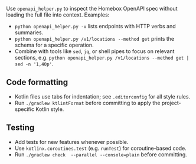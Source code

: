 Use `openapi_helper.py` to inspect the Homebox OpenAPI spec without loading the full file into context.
Examples:
- `python openapi_helper.py -v` lists endpoints with HTTP verbs and summaries.
- `python openapi_helper.py /v1/locations --method get` prints the schema for a specific operation.
- Combine with tools like `sed`, `jq`, or shell pipes to focus on relevant sections, e.g. `python openapi_helper.py /v1/locations --method get | sed -n '1,40p'`.

## Code formatting
- Kotlin files use tabs for indentation; see `.editorconfig` for all style rules.
- Run `./gradlew ktlintFormat` before committing to apply the project-specific Kotlin style.

## Testing
- Add tests for new features whenever possible.
- Use `kotlinx.coroutines.test` (e.g. `runTest`) for coroutine-based code.
- Run `./gradlew check  --parallel --console=plain` before committing.
